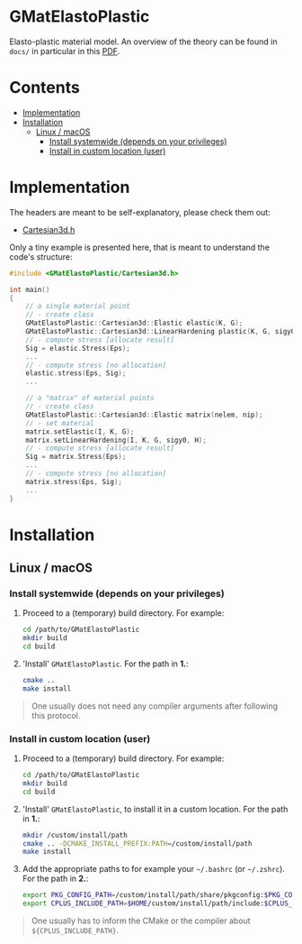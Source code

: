 # GMatElastoPlastic

Elasto-plastic material model. An overview of the theory can be found in `docs/` in particular in this [PDF](docs/readme.pdf).

# Contents

<!-- MarkdownTOC -->

- [Implementation](#implementation)
- [Installation](#installation)
    - [Linux / macOS](#linux--macos)
        - [Install systemwide \(depends on your privileges\)](#install-systemwide-depends-on-your-privileges)
        - [Install in custom location \(user\)](#install-in-custom-location-user)

<!-- /MarkdownTOC -->

# Implementation

The headers are meant to be self-explanatory, please check them out:

* [Cartesian3d.h](include/GMatElastoPlastic/Cartesian3d.h)

Only a tiny example is presented here, that is meant to understand the code's structure:

```cpp
#include <GMatElastoPlastic/Cartesian3d.h>

int main()
{
    // a single material point
    // - create class
    GMatElastoPlastic::Cartesian3d::Elastic elastic(K, G);
    GMatElastoPlastic::Cartesian3d::LinearHardening plastic(K, G, sigy0, H);
    // - compute stress [allocate result]
    Sig = elastic.Stress(Eps);
    ...
    // - compute stress [no allocation]
    elastic.stress(Eps, Sig); 
    ...

    // a "matrix" of material points
    // - create class
    GMatElastoPlastic::Cartesian3d::Elastic matrix(nelem, nip);
    // - set material
    matrix.setElastic(I, K, G);
    matrix.setLinearHardening(I, K, G, sigy0, H);
    // - compute stress [allocate result]
    Sig = matrix.Stress(Eps);
    ...
    // - compute stress [no allocation]
    matrix.stress(Eps, Sig); 
    ...
}
```

# Installation

## Linux / macOS

### Install systemwide (depends on your privileges)

1.  Proceed to a (temporary) build directory. For example:

    ```bash
    cd /path/to/GMatElastoPlastic
    mkdir build
    cd build
    ```

2.  'Install' `GMatElastoPlastic`. For the path in **1.**:

    ```bash
    cmake .. 
    make install
    ```

> One usually does not need any compiler arguments after following this protocol.

### Install in custom location (user)

1.  Proceed to a (temporary) build directory. For example:

    ```bash
    cd /path/to/GMatElastoPlastic
    mkdir build
    cd build
    ```

2.  'Install' `GMatElastoPlastic`, to install it in a custom location. For the path in **1.**:

    ```bash
    mkdir /custom/install/path
    cmake .. -DCMAKE_INSTALL_PREFIX:PATH=/custom/install/path
    make install
    ```

3.  Add the appropriate paths to for example your ``~/.bashrc`` (or ``~/.zshrc``). For the path in **2.**: 

    ```bash
    export PKG_CONFIG_PATH=/custom/install/path/share/pkgconfig:$PKG_CONFIG_PATH
    export CPLUS_INCLUDE_PATH=$HOME/custom/install/path/include:$CPLUS_INCLUDE_PATH
    ```

> One usually has to inform the CMake or the compiler about `${CPLUS_INCLUDE_PATH}`.

